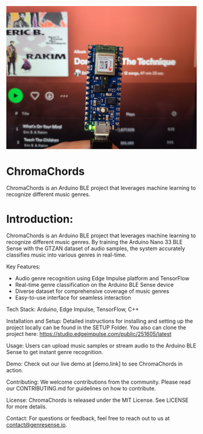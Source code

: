 ![alt text](https://github.com/cvillanue/ChromaChords/blob/main/arduinoBLEchroma.jpg)
# ChromaChords
ChromaChords is an Arduino BLE project that leverages machine learning to recognize different music genres.

# Introduction:
ChromaChords is an Arduino BLE project that leverages machine learning to recognize different music genres. By training the Arduino Nano 33 BLE Sense with the GTZAN dataset of audio samples, the system accurately classifies music into various genres in real-time.

Key Features:
- Audio genre recognition using Edge Impulse platform and TensorFlow
- Real-time genre classification on the Arduino BLE Sense device
- Diverse dataset for comprehensive coverage of music genres
- Easy-to-use interface for seamless interaction

Tech Stack:
Arduino, Edge Impulse, TensorFlow, C++

Installation and Setup:
Detailed instructions for installing and setting up the project locally can be found in the SETUP Folder. You also can clone the
project here: https://studio.edgeimpulse.com/public/251605/latest 

Usage:
Users can upload music samples or stream audio to the Arduino BLE Sense to get instant genre recognition.

Demo:
Check out our live demo at [demo.link] to see ChromaChords in action.

Contributing:
We welcome contributions from the community. Please read our CONTRIBUTING.md for guidelines on how to contribute.

License:
ChromaChords is released under the MIT License. See LICENSE for more details.

Contact:
For questions or feedback, feel free to reach out to us at contact@genresense.io.
